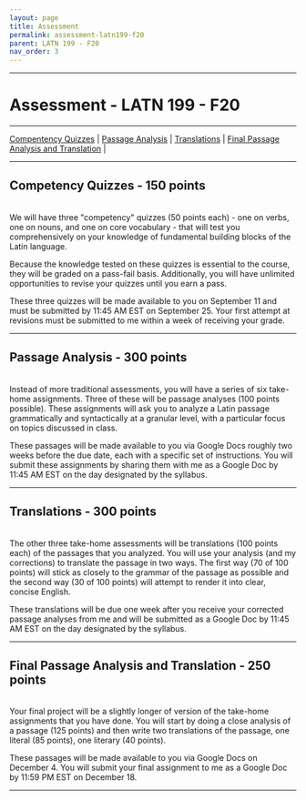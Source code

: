 ```yaml
---
layout: page
title: Assessment
permalink: assessment-latn199-f20
parent: LATN 199 - F20
nav_order: 3
---
```

***

# Assessment - LATN 199 - F20

***

[Compentency Quizzes](#competency-quizzes---150-points) \| [Passage Analysis](#passage-analysis---300-points) \| [Translations](#translations---300-points) \| [Final Passage Analysis and Translation](#final-passage-analysis-and-translation---250-points) \|

***

## Competency Quizzes - 150 points
&nbsp;  
We will have three "competency" quizzes (50 points each) - one on verbs, one on nouns, and one on core vocabulary - that will test you comprehensively on your knowledge of fundamental building blocks of the Latin language.

Because the knowledge tested on these quizzes is essential to the course, they will be graded on a pass-fail basis. Additionally, you will have unlimited opportunities to revise your quizzes until you earn a pass.

These three quizzes will be made available to you on September 11 and must be submitted by 11:45 AM EST on September 25. Your first attempt at revisions must be submitted to me within a week of receiving your grade.

***

## Passage Analysis - 300 points
&nbsp;  
Instead of more traditional assessments, you will have a series of six take-home assignments. Three of these will be passage analyses (100 points possible). These assignments will ask you to analyze a Latin passage grammatically and syntactically at a granular level, with a particular focus on topics discussed in class.

These passages will be made available to you via Google Docs roughly two weeks before the due date, each with a specific set of instructions. You will submit these assignments by sharing them with me as a Google Doc by 11:45 AM EST on the day designated by the syllabus.

***

## Translations - 300 points
&nbsp;  
The other three take-home assessments will be translations (100 points each) of the passages that you analyzed. You will use your analysis (and my corrections) to translate the passage in two ways. The first way (70 of 100 points) will stick as closely to the grammar of the passage as possible and the second way (30 of 100 points) will attempt to render it into clear, concise English.

These translations will be due one week after you receive your corrected passage analyses from me and will be submitted as a Google Doc by 11:45 AM EST on the day designated by the syllabus.

***

## Final Passage Analysis and Translation - 250 points
&nbsp;  
Your final project will be a slightly longer of version of the take-home assignments that you have done. You will start by doing a close analysis of a passage (125 points) and then write two translations of the passage, one literal (85 points), one literary (40 points).

These passages will be made available to you via Google Docs on December 4. You will submit your final assignment to me as a Google Doc by 11:59 PM EST on December 18.

***

